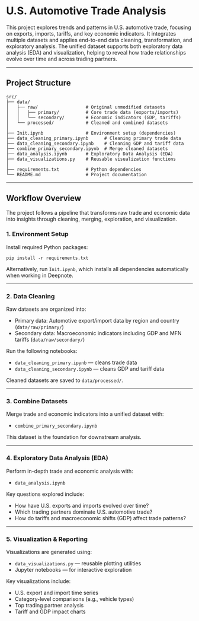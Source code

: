 # U.S. Automotive Trade Analysis

This project explores trends and patterns in U.S. automotive trade, focusing on exports, imports, tariffs, and key economic indicators. It integrates multiple datasets and applies end-to-end data cleaning, transformation, and exploratory analysis. The unified dataset supports both exploratory data analysis (EDA) and visualization, helping to reveal how trade relationships evolve over time and across trading partners.

---

## Project Structure
```
src/
├── data/
│   ├── raw/                  # Original unmodified datasets
│   │   ├── primary/          # Core trade data (exports/imports)
│   │   └── secondary/        # Economic indicators (GDP, tariffs)
│   └── processed/            # Cleaned and combined datasets
│
├── Init.ipynb                # Environment setup (dependencies)
├── data_cleaning_primary.ipynb      # Cleaning primary trade data
├── data_cleaning_secondary.ipynb    # Cleaning GDP and tariff data
├── combine_primary_secondary.ipynb  # Merge cleaned datasets
├── data_analysis.ipynb       # Exploratory Data Analysis (EDA)
├── data_visualizations.py    # Reusable visualization functions
│
├── requirements.txt          # Python dependencies
└── README.md                 # Project documentation
```

---

## Workflow Overview

The project follows a pipeline that transforms raw trade and economic data into insights through cleaning, merging, exploration, and visualization.  

### 1. Environment Setup

Install required Python packages:

`pip install -r requirements.txt`

Alternatively, run `Init.ipynb`, which installs all dependencies automatically when working in Deepnote.

---

### 2. Data Cleaning

Raw datasets are organized into:  
- Primary data: Automotive export/import data by region and country (`data/raw/primary/`)  
- Secondary data: Macroeconomic indicators including GDP and MFN tariffs (`data/raw/secondary/`)  

Run the following notebooks:  
- `data_cleaning_primary.ipynb` — cleans trade data  
- `data_cleaning_secondary.ipynb` — cleans GDP and tariff data  

Cleaned datasets are saved to `data/processed/`.

---

### 3. Combine Datasets

Merge trade and economic indicators into a unified dataset with:

- `combine_primary_secondary.ipynb`

This dataset is the foundation for downstream analysis.

---

### 4. Exploratory Data Analysis (EDA)

Perform in-depth trade and economic analysis with:

- `data_analysis.ipynb`  

Key questions explored include:  
- How have U.S. exports and imports evolved over time?  
- Which trading partners dominate U.S. automotive trade?  
- How do tariffs and macroeconomic shifts (GDP) affect trade patterns?  

---

### 5. Visualization & Reporting

Visualizations are generated using:  
- `data_visualizations.py` — reusable plotting utilities  
- Jupyter notebooks — for interactive exploration  

Key visualizations include:  
- U.S. export and import time series  
- Category-level comparisons (e.g., vehicle types)  
- Top trading partner analysis  
- Tariff and GDP impact charts
